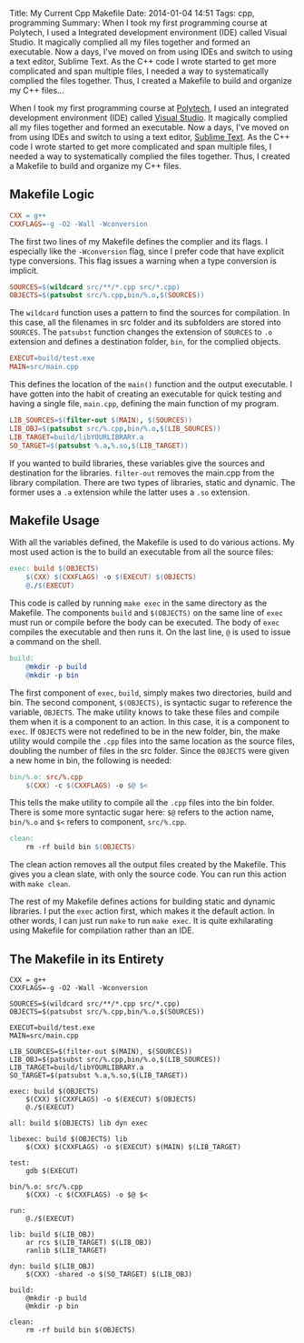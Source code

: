 Title: My Current Cpp Makefile
Date: 2014-01-04 14:51
Tags: cpp, programming
Summary: When I took my first programming course at Polytech, I used a Integrated development environment (IDE) called Visual Studio. It magically complied all my files together and formed an executable. Now a days, I've moved on from using IDEs and switch to using a text editor, Sublime Text. As the C++ code I wrote started to get more complicated and span multiple files, I needed a way to systematically complied the files together. Thus, I created a Makefile to build and organize my C++ files...

When I took my first programming course at <a href="http://engineering.nyu.edu/" target="_blank" rel="noopener">Polytech</a>, I used an integrated development environment (IDE) called <a href="http://www.visualstudio.com/" target="_blank" rel="noopener">Visual Studio</a>. It magically complied all my files together and formed an executable. Now a days, I've moved on from using IDEs and switch to using a text editor, <a href="http://www.sublimetext.com/" target="_blank" rel="noopener">Sublime Text</a>. As the C++ code I wrote started to get more complicated and span multiple files, I needed a way to systematically complied the files together. Thus, I created a Makefile to build and organize my C++ files.

<!-- > This is a blockquote with two paragraphs. Lorem ipsum dolor sit amet,
> consectetuer adipiscing elit. Aliquam hendrerit mi posuere lectus.
> Vestibulum enim wisi, viverra nec, fringilla in, laoreet vitae, risus.

!!! tip
    You should note that the title will be automatically capitalized.
    This is a blockquote with two paragraphs. Lorem ipsum dolor sit amet, -->

## Makefile Logic

```makefile
CXX = g++
CXXFLAGS=-g -O2 -Wall -Wconversion
```

The first two lines of my Makefile defines the complier and its flags. I especially like the `-Wconversion` flag, since I prefer code that have explicit type conversions. This flag issues a warning when a type conversion is implicit.

```makefile
SOURCES=$(wildcard src/**/*.cpp src/*.cpp)
OBJECTS=$(patsubst src/%.cpp,bin/%.o,$(SOURCES))
```

The `wildcard` function uses a pattern to find the sources for compilation. In this case, all the filenames in src folder and its subfolders are stored into `SOURCES`. The `patsubst` function changes the extension of `SOURCES` to `.o` extension and defines a destination folder, `bin`, for the complied objects.

```makefile
EXECUT=build/test.exe
MAIN=src/main.cpp
```

This defines the location of the `main()` function and the output executable. I have gotten into the habit of creating an executable for quick testing and having a single file, `main.cpp`, defining the main function of my program.

```makefile
LIB_SOURCES=$(filter-out $(MAIN), $(SOURCES))
LIB_OBJ=$(patsubst src/%.cpp,bin/%.o,$(LIB_SOURCES))
LIB_TARGET=build/libYOURLIBRARY.a
SO_TARGET=$(patsubst %.a,%.so,$(LIB_TARGET))
```

If you wanted to build libraries, these variables give the sources and destination for the libraries. `filter-out` removes the main.cpp from the library compilation. There are two types of libraries, static and dynamic. The former uses a `.a` extension while the latter uses a `.so` extension.

## Makefile Usage

With all the variables defined, the Makefile is used to do various actions. My most used action is the to build an executable from all the source files:

```makefile
exec: build $(OBJECTS)
    $(CXX) $(CXXFLAGS) -o $(EXECUT) $(OBJECTS)
    @./$(EXECUT)
```

This code is called by running `make exec` in the same directory as the Makefile. The components `build` and `$(OBJECTS)` on the same line of `exec` must run or compile before the body can be executed. The body of `exec` compiles the executable and then runs it. On the last line, `@` is used to issue a command on the shell.

```makefile
build:
    @mkdir -p build
    @mkdir -p bin
```

The first component of `exec`, `build`, simply makes two directories, build and bin. The second component, `$(OBJECTS)`, is syntactic sugar to reference the variable, `OBJECTS`. The make utility knows to take these files and compile them when it is a component to an action. In this case, it is a component to `exec`. If `OBJECTS` were not redefined to be in the new folder, bin, the make utility would compile the `.cpp` files into the same location as the source files, doubling the number of files in the src folder. Since the `OBJECTS` were given a new home in bin, the following is needed:

```makefile
bin/%.o: src/%.cpp
    $(CXX) -c $(CXXFLAGS) -o $@ $<
```

This tells the make utility to compile all the `.cpp` files into the bin folder. There is some more syntactic sugar here: `$@` refers to the action name, `bin/%.o` and `$<` refers to component, `src/%.cpp`.

```makefile
clean:
    rm -rf build bin $(OBJECTS)
```

The clean action removes all the output files created by the Makefile. This gives you a clean slate, with only the source code. You can run this action with `make clean`.

The rest of my Makefile defines actions for building static and dynamic libraries. I put the `exec` action first, which makes it the default action. In other words, I can just run `make` to run `make exec`. It is quite exhilarating using Makefile for compilation rather than an IDE.

## The Makefile in its Entirety

```{makefile}
CXX = g++
CXXFLAGS=-g -O2 -Wall -Wconversion

SOURCES=$(wildcard src/**/*.cpp src/*.cpp)
OBJECTS=$(patsubst src/%.cpp,bin/%.o,$(SOURCES))

EXECUT=build/test.exe
MAIN=src/main.cpp

LIB_SOURCES=$(filter-out $(MAIN), $(SOURCES))
LIB_OBJ=$(patsubst src/%.cpp,bin/%.o,$(LIB_SOURCES))
LIB_TARGET=build/libYOURLIBRARY.a
SO_TARGET=$(patsubst %.a,%.so,$(LIB_TARGET))

exec: build $(OBJECTS)
    $(CXX) $(CXXFLAGS) -o $(EXECUT) $(OBJECTS)
    @./$(EXECUT)

all: build $(OBJECTS) lib dyn exec

libexec: build $(OBJECTS) lib
    $(CXX) $(CXXFLAGS) -o $(EXECUT) $(MAIN) $(LIB_TARGET)

test:
    gdb $(EXECUT)

bin/%.o: src/%.cpp
    $(CXX) -c $(CXXFLAGS) -o $@ $<

run:
    @./$(EXECUT)

lib: build $(LIB_OBJ)
    ar rcs $(LIB_TARGET) $(LIB_OBJ)
    ranlib $(LIB_TARGET)

dyn: build $(LIB_OBJ)
    $(CXX) -shared -o $(SO_TARGET) $(LIB_OBJ)

build:
    @mkdir -p build
    @mkdir -p bin

clean:
    rm -rf build bin $(OBJECTS)
```
